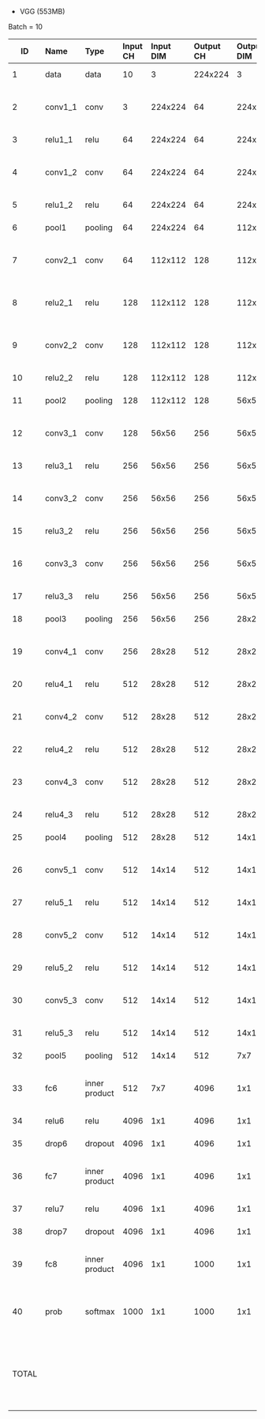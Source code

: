* VGG (553MB)

Batch = 10


| ID | Name | Type | Input CH | Input DIM | Output CH | Output DIM | OPS | Mem |
| -- | :--- | :--- | :--- | :--- | :--- |:--- | :--- | :--- | 
| 1	 | data | data | 10    |	3	  | 224x224 | 	3	 | 224x224	| activation	1.51M |
| 2	| conv1_1 | conv	| 	3	 | 224x224	| 64	| 224x224	| macc	867.04M | activation	32.11M <br> param	1.79k |
| 3	| relu1_1	| relu | 64	 | 224x224 |	64	| 224x224	| comp	32.11M | activation	32.11M |
| 4	| conv1_2	| conv | 64 | 224x224 | 	64	| 224x224	| macc	18.5G |activation	32.11M <br> param	36.93k |
| 5	| relu1_2	| relu | 		64| 	224x224| 	64| 	224x224| 	comp	32.11M | activation	32.11M | 
| 6	| pool1 | pooling | 		64| 	224x224| 	64| 	112x112| 	comp	32.11M | activation	8.03M |
| 7	| conv2_1 | conv | 64 | 	112x112 | 	128 | 	112x112	| macc	9.25G |activation	16.06M <br> param	73.86k |
| 8	| relu2_1	| relu | 128 | 112x112 |128 |	112x112	|comp	16.06M activation	16.06M |
| 9	| conv2_2 | conv | 128 | 112x112 | 128 | 112x112 | macc	18.5G | activation	16.06M <br> param	147.58k |
| 10 | relu2_2 | relu |	128 |	112x112 |	128 |	112x112 |	comp	16.06M | activation	16.06M |
| 11 | pool2 |	pooling |	128 |	112x112 |	128 |	56x56 |	comp	16.06M  | activation	4.01M  |
| 12 |	conv3_1 |	conv |	128 |	56x56 |	256 |	56x56 |	macc	9.25G  | activation	8.03M<br> param	295.17k |
| 13 |	relu3_1 |	relu |		256 |	56x56 |	256 |	56x56 |	comp	8.03M  | activation	8.03M |
| 14 |	conv3_2 |	conv |		256 |	56x56 |	256 |	56x56 |	macc	18.5G |activation	8.03M <br> param	590.08k  |
| 15 |	relu3_2 |	relu |	256 |	56x56 |	256 |	56x56 |	comp	8.03M | activation	8.03M
| 16 |	conv3_3 |	conv |	256	 |56x56	 |256	 |56x56	 |macc	18.5G | activation	8.03M <br> param	590.08k  |
| 17 |	relu3_3 |	relu |		256 |	56x56 |	256 |	56x56 | comp	8.03M | activation	8.03M |
| 18 |	pool3 |	pooling |	256 |	56x56 |	256 |	28x28 |	comp	8.03M | activation	2.01M  |
| 19 |	conv4_1 |	conv |		256 |	28x28 |	512 |	28x28 |	macc	9.25G | activation	4.01M <br> param	1.18M  |
| 20 |	relu4_1 |	relu |		512 |	28x28 |	512 |	28x28 |	comp 4.01M | activation	4.01M  |
| 21 |	conv4_2 |	conv |		512 |	28x28 |	512 |	28x28 |	macc	18.5G  | activation	4.01M <br> param	2.36M  |
| 22 |	relu4_2  | relu |		512 |	28x28 |	512 |	28x28 |	comp	4.01M | activation	4.01M |
| 23 |	conv4_3	| conv	|	512	|28x28	|512	|28x28 |	macc	18.5G |activation	4.01M <br> param	2.36M |
| 24 |	relu4_3 |	relu |		512	| 28x28	| 512 |	28x28	| comp	4.01M | activation	4.01M |
| 25 |	pool4 |	pooling |		512	| 28x28 |	512	| 14x14 |	comp	4.01M | activation	1M |
| 26 |	conv5_1	| conv |		512 |	14x14 |	512 |	14x14 |	macc	4.62G | activation	1M <br> param	2.36M |
| 27 |	relu5_1	| relu | 512 | 14x14 |	512 |	14x14 |	comp	1M | activation	1M |
| 28 |	conv5_2	| conv	|	512 |	14x14 |	512 |	14x14	| macc	4.62G | activation	1M <br> param	2.36M |
| 29 |	relu5_2	| relu | 512 | 14x14 | 512 | 14x14 | comp	1M | activation	1M |
| 30 |	conv5_3	| conv | 512 |	14x14 |	512 |	14x14 |	macc	4.62G | activation	1M <br> param	2.36M |
| 31 |	relu5_3	| relu | 512 | 14x14 |	512	| 14x14	| comp	1M | activation	1M |
| 32 |	pool5	| pooling |	512 |	14x14 |	512	 | 7x7 |	comp	1M | activation	250.88k |
| 33 |	fc6	| inner product	|	512	| 7x7 |	4096 | 1x1 | 	macc	1.03G | activation	40.96k <br> param	102.76M |
| 34 |	relu6	| relu | 4096 |	1x1	| 4096 | 1x1 |	comp	40.96k | activation	40.96k |
| 35 |	drop6	| dropout |	4096 | 1x1 | 4096 |	1x1	| comp	40.96k | activation	40.96k |
| 36 |	fc7	| inner product	| 4096 | 1x1 | 4096 |	1x1	| macc	167.77M | activation	40.96k <br> param	16.78M |
| 37 |	relu7	| relu | 4096 |	1x1 |	4096 |	1x1	| comp	40.96k | activation	40.96k |
| 38 |	drop7	| dropout |	4096 |	1x1	| 4096 |	1x1	| comp	40.96k | activation	40.96k |
| 39 |	fc8	| inner product |	4096 | 1x1 | 1000 |	1x1	| macc	40.96M | activation	10k <br> param	4.1M |
| 40 |	prob	| softmax |	1000 |	1x1 |	1000 |	1x1	| add	10k div	10k exp	10k activation	10k |
| TOTAL |	| | | | | | macc	154.7G comp	196.85M add	10k div	10k exp	10k | activation	288.03M <br> param	138.36M |
